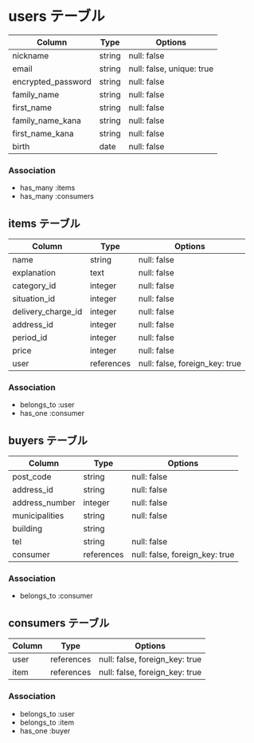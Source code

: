 # users テーブル

| Column                | Type       | Options                        |
| --------------------- | ---------- | ------------------------------ |
| nickname              | string     | null: false                    |
| email                 | string     | null: false, unique: true      |
| encrypted_password    | string     | null: false                    |
| family_name           | string     | null: false                    |
| first_name            | string     | null: false                    |
| family_name_kana      | string     | null: false                    |
| first_name_kana       | string     | null: false                    |
| birth                 | date       | null: false                    |


### Association

- has_many :items
- has_many :consumers



## items テーブル

| Column             | Type       | Options                        |
| ------------------ | ---------- | ------------------------------ |
| name               | string     | null: false                    |
| explanation        | text       | null: false                    |
| category_id        | integer    | null: false                    |
| situation_id       | integer    | null: false                    |
| delivery_charge_id | integer    | null: false                    |
| address_id         | integer    | null: false                    |
| period_id          | integer    | null: false                    |
| price              | integer    | null: false                    |
| user               | references | null: false, foreign_key: true |



### Association

- belongs_to :user
- has_one :consumer



## buyers テーブル

| Column          | Type       | Options                        |
| --------------- | ---------- | ------------------------------ |
| post_code       | string     | null: false                    |
| address_id      | string     | null: false                    |
| address_number  | integer    | null: false                    |
| municipalities  | string     | null: false                    |
| building        | string     |                                |
| tel             | string     | null: false                    |
| consumer        | references | null: false, foreign_key: true |



### Association

- belongs_to :consumer

## consumers テーブル

| Column    | Type       | Options                        |
| --------- | ---------- | ------------------------------ |
| user      | references | null: false, foreign_key: true |
| item      | references | null: false, foreign_key: true |


### Association

- belongs_to :user
- belongs_to :item
- has_one :buyer